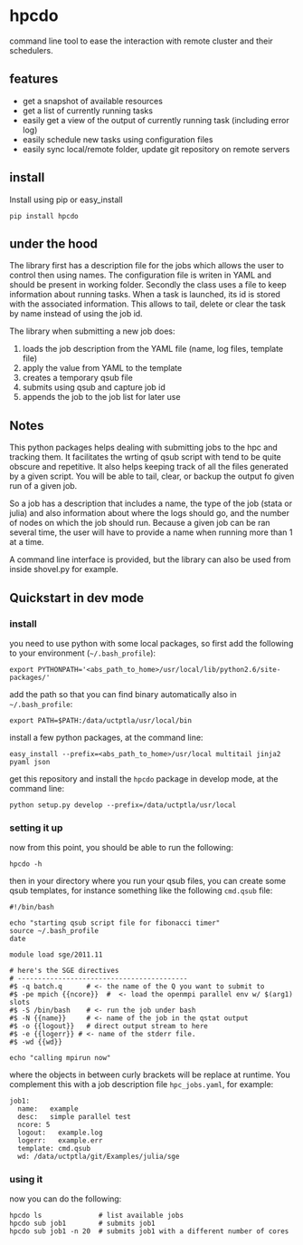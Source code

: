 hpcdo
=====

command line tool to ease the interaction with remote cluster and their schedulers.

<script data-gittip-username="tlamadon" data-gittip-widget="button" src="//gttp.co/v1.js"></script>

## features

 - get a snapshot of available resources
 - get a list of currently running tasks
 - easily get a view of the output of currently running task (including error log)
 - easily schedule new tasks using configuration files
 - easily sync local/remote folder, update git repository on remote servers

## install

Install using pip or easy_install

    pip install hpcdo

## under the hood

The library first has a description file for the jobs which allows the user to control then using names.
The configuration file is writen in YAML and should be present in working folder. Secondly the class uses a file
to keep information about running tasks. When a task is launched, its id is stored with the associated information.
This allows to tail, delete or clear the task by name instead of using the job id.

The library when submitting a new job does:

 1. loads the job description from the YAML file (name, log files, template file)
 2. apply the value from YAML to the template
 3. creates a temporary qsub file
 4. submits using qsub and capture job id
 5. appends the job to the job list for later use

## Notes

This python packages helps dealing with submitting jobs to the hpc and tracking them. It facilitates the wrting of
qsub script with tend to be quite obscure and repetitive. It also helps keeping track of all the files generated by a
given script. You will be able to tail, clear, or backup the output fo given run of a given job.

So a job has a description that includes a name, the type of the job (stata or julia) and also information
about where the logs should go, and the number of nodes on which the job should run. Because a given job can
be ran several time, the user will have to provide a name when running more than 1 at a time.

A command line interface is provided, but the library can also be used from inside shovel.py for example.

## Quickstart in dev mode

### install

you need to use python with some local packages, so first add the following to your environment (`~/.bash_profile`):

    export PYTHONPATH='<abs_path_to_home>/usr/local/lib/python2.6/site-packages/'

add the path so that you can find binary automatically also in `~/.bash_profile`:

    export PATH=$PATH:/data/uctptla/usr/local/bin

install a few python packages, at the command line:

    easy_install --prefix=<abs_path_to_home>/usr/local multitail jinja2 pyaml json

get this repository and install the `hpcdo` package in develop mode, at the command line:

    python setup.py develop --prefix=/data/uctptla/usr/local

### setting it up

now from this point, you should be able to run the following:

    hpcdo -h

then in your directory where you run your qsub files, you can create some qsub templates, for instance something like
the following `cmd.qsub` file:

    #!/bin/bash

    echo "starting qsub script file for fibonacci timer"
    source ~/.bash_profile
    date

    module load sge/2011.11

    # here's the SGE directives
    # ------------------------------------------
    #$ -q batch.q      # <- the name of the Q you want to submit to
    #$ -pe mpich {{ncore}}  #  <- load the openmpi parallel env w/ $(arg1) slots
    #$ -S /bin/bash    # <- run the job under bash
    #$ -N {{name}}     # <- name of the job in the qstat output
    #$ -o {{logout}}   # direct output stream to here
    #$ -e {{logerr}} # <- name of the stderr file.
    #$ -wd {{wd}}

    echo "calling mpirun now"

where the objects in between curly brackets will be replace at runtime. You complement this with a job
description file `hpc_jobs.yaml`, for example:

    job1:
      name:   example
      desc:   simple parallel test
      ncore: 5
      logout:   example.log
      logerr:   example.err
      template: cmd.qsub
      wd: /data/uctptla/git/Examples/julia/sge


### using it

now you can do the following:

    hpcdo ls              # list available jobs
    hpcdo sub job1        # submits job1
    hpcdo sub job1 -n 20  # submits job1 with a different number of cores
